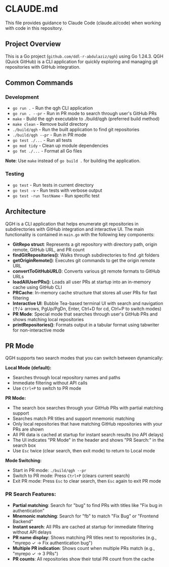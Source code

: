 # CLAUDE.md

This file provides guidance to Claude Code (claude.ai/code) when working with code in this repository.

## Project Overview

This is a Go project (`github.com/ddl-r-abdulaziz/qgh`) using Go 1.24.3. QGH (Quick GitHub) is a CLI application for quickly exploring and managing git repositories with GitHub integration.

## Common Commands

### Development
- `go run .` - Run the qgh CLI application
- `go run . --pr` - Run in PR mode to search through user's GitHub PRs
- `make` - Build the qgh executable to ./build/qgh (preferred build method)
- `make clean` - Remove build directory
- `./build/qgh` - Run the built application to find git repositories
- `./build/qgh --pr` - Run in PR mode
- `go test ./...` - Run all tests
- `go mod tidy` - Clean up module dependencies
- `go fmt ./...` - Format all Go files

**Note**: Use `make` instead of `go build .` for building the application.

### Testing
- `go test` - Run tests in current directory
- `go test -v` - Run tests with verbose output
- `go test -run TestName` - Run specific test

## Architecture

QGH is a CLI application that helps enumerate git repositories in subdirectories with GitHub integration and interactive UI. The main functionality is contained in `main.go` with the following key components:

- **GitRepo struct**: Represents a git repository with directory path, origin remote, GitHub URL, and PR count
- **findGitRepositories()**: Walks through subdirectories to find .git folders
- **getOriginRemote()**: Executes git commands to get the origin remote URL
- **convertToGitHubURL()**: Converts various git remote formats to GitHub URLs
- **loadAllUserPRs()**: Loads all user PRs at startup into an in-memory cache using GitHub CLI
- **PRCache**: In-memory cache structure that stores all user PRs for fast filtering
- **Interactive UI**: Bubble Tea-based terminal UI with search and navigation (↑/↓ arrows, PgUp/PgDn, Enter, Ctrl+D for cd, Ctrl+P to switch modes)
- **PR Mode**: Special mode that searches through user's GitHub PRs and shows matching local repositories
- **printRepositories()**: Formats output in a tabular format using tabwriter for non-interactive mode

## PR Mode

QGH supports two search modes that you can switch between dynamically:

**Local Mode (default):**
- Searches through local repository names and paths
- Immediate filtering without API calls
- Use `Ctrl+P` to switch to PR mode

**PR Mode:**
- The search box searches through your GitHub PRs with partial matching support
- Searches match PR titles and support mnemonic matching
- Only local repositories that have matching GitHub repositories with your PRs are shown
- All PR data is cached at startup for instant search results (no API delays)
- The UI indicates "PR Mode" in the header and shows "PR Search:" in the search box
- Use `Esc` twice (clear search, then exit mode) to return to Local mode

**Mode Switching:**
- Start in PR mode: `./build/qgh --pr`
- Switch to PR mode: Press `Ctrl+P` (clears current search)
- Exit PR mode: Press `Esc` to clear search, then `Esc` again to exit PR mode

### PR Search Features:
- **Partial matching**: Search for "bug" to find PRs with titles like "Fix bug in authentication"
- **Mnemonic matching**: Search for "fb" to match "Fix Bug" or "Frontend Backend"
- **Instant search**: All PRs are cached at startup for immediate filtering without API delays
- **PR name display**: Shows matching PR titles next to repositories (e.g., "myrepo ✓ → Fix authentication bug")
- **Multiple PR indication**: Shows count when multiple PRs match (e.g., "myrepo ✓ → 3 PRs")
- **PR counts**: All repositories show their total PR count from the cache